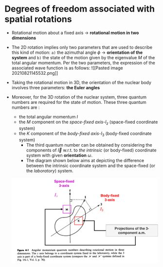 # Degrees of freedom associated with spatial rotations

- Rotational motion about a fixed axis -> **rotational motion in two dimensions**
- The 2D rotation implies only two parameters that are used to describe this kind of motion: `a)` the azimuthal angle $\phi$ -> **orientation of the system** and `b)` the state of the motion given by the eigenvalue $M$ of the total angular momentum. Per the two parameters, the expression of the associated wave function is as follows: ![[Pasted image 20210821145532.png]]
- Taking the rotational motion in 3D, the orientation of the nuclear body involves three parameters: **the Euler angles**
- Moreover, for the 3D rotation of the nuclear system, three quantum numbers are required for the state of motion. These three quantum numbers are :
	- the total angular momentum $I$
	- the $M$ component on the *space-fixed axis*-$I_z$ (space-fixed coordinate system)
	- the $K$ component of the *body-fixed axis*-$I_3$ (body-fixed coordinate system)
		- The third quantum number can be obtained by considering the components of $\vec{I}$ w.r.t. to *the intrinsic* (or body-fixed) coordinate system with given **orientation** $\omega$.
		- The diagram shown below aims at depicting the difference between the intrinsic coordinate system and the space-fixed (or the *laboratory*) system. 
  
  ![](nuclear-body-orientation.png)